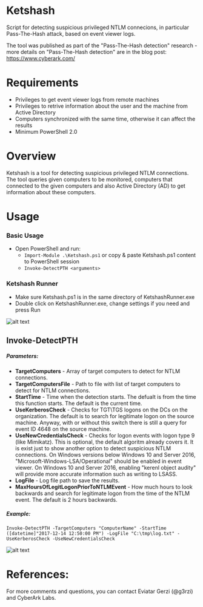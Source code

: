 # Ketshash
Script for detecting suspicious privileged NTLM connecions, in particular Pass-The-Hash attack, based on event viewer logs.

The tool was published as part of the "Pass-The-Hash detection" research - more details on "Pass-The-Hash detection" are in the blog post: https://www.cyberark.com/

# Requirements
- Privileges to get event viewer logs from remote machines
- Privileges to retrive information about the user and the machine from Active Directory
- Computers synchronized with the same time, otherwise it can affect the results
- Minimum PowerShell 2.0  

# Overview
Ketshash is a tool for detecting suspicious privileged NTLM connections.
The tool queries given computers to be monitored, computers that connected to the given computers and also Active Directory (AD) to get information about these computers.

# Usage
### Basic Usage
-	Open PowerShell and run:
	- `Import-Module .\Ketshash.ps1` or copy & paste Ketshash.ps1 content to PowerShell session
	- `Invoke-DetectPTH <arguments>`

### Ketshash Runner
-	Make sure Ketshash.ps1 is in the same directory of KetshashRunner.exe
-	Double click on KetshashRunner.exe, change settings if you need and press Run

![alt text](https://raw.githubusercontent.com/cyberark/ketshash/master/Media/KetshashRunnerGif.gif?token=ALcWEPkXJpNK_dv8CYnGkg0Za2oODfZAks5aQO5ewA%3D%3D)
	
## Invoke-DetectPTH
##### Parameters:
* __TargetComputers__ - Array of target computers to detect for NTLM connections.  
* __TargetComputersFile__ - Path to file with list of target computers to detect for NTLM connections.
* __StartTime__ - Time when the detection starts. The defualt is from the time this function starts.  The default is the current time.
* __UseKerberosCheck__ - Checks for TGT\TGS logons on the DCs on the organization. 
The default is to search for legitimate logon on the source machine. 
Anyway, with or without this switch there is still a query for event ID 4648 on the source machine.
* __UseNewCredentialsCheck__ - Checks for logon events with logon type 9 (like Mimikatz). 
This is optional, the default algoritm already covers it. 
It is exist just to show another option to detect suspicious NTLM connections.
On Windows versions below Windows 10 and Server 2016, "Microsoft-Windows-LSA/Operational" should be enabled in event viewer.
On Windows 10 and Server 2016, enabling "kerenl object audity" will provide more accurate information such as writing to LSASS.
* __LogFile__ - Log file path to save the results.
* __MaxHoursOfLegitLogonPriorToNTLMEvent__ - How much hours to look backwards and search for legitimate logon from the time of the NTLM event. The default is 2 hours backwards. 


##### Example:
`Invoke-DetectPTH -TargetComputers "ComputerName" -StartTime ([datetime]"2017-12-14 12:50:00 PM") -LogFile "C:\tmp\log.txt" -UseKerberosCheck -UseNewCredentialsCheck`

![alt text](https://raw.githubusercontent.com/cyberark/ketshash/master/Media/KetshashScreenshot.PNG?token=ALcWEG05x1Vo_c5Ac6mLwzHnYlDzp41Qks5aQO5NwA%3D%3D)


# References:
For more comments and questions, you can contact Eviatar Gerzi (@g3rzi) and CyberArk Labs.
